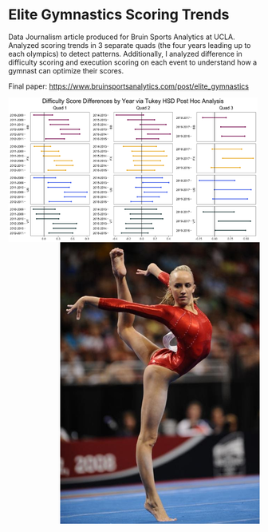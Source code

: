 # Elite Gymnastics Scoring Trends

Data Journalism article produced for Bruin Sports Analytics at UCLA. Analyzed scoring trends in 3 separate quads (the four years leading up to each olympics) to detect patterns. Additionally, I analyzed difference in difficulty scoring and execution scoring on each event to understand how a gymnast can optimize their scores.

Final paper: https://www.bruinsportsanalytics.com/post/elite_gymnastics

 <img style="float: left;" src="images/Difficulty_Comparison.png" width="500" height="290"> <img style="float: right;" src="images/nastia.jpeg" width = "400">


